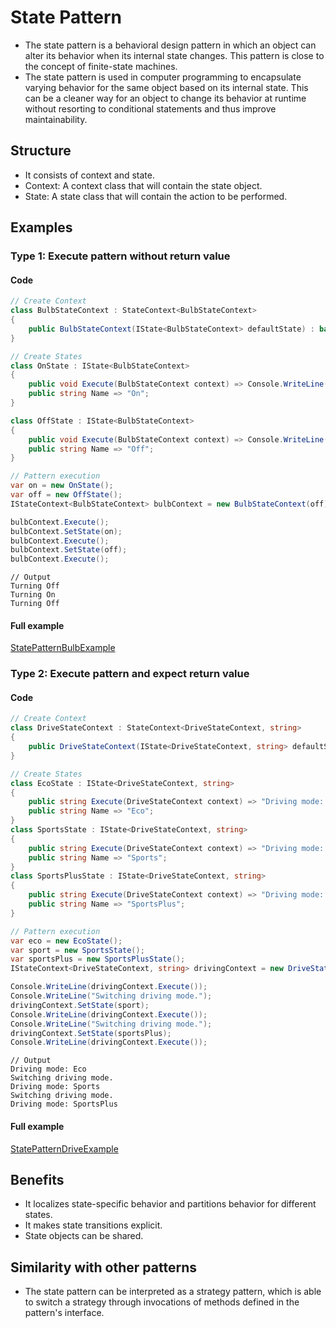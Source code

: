 ﻿
# State Pattern

- The state pattern is a behavioral design pattern in which an object can alter its behavior when its internal state changes. This pattern is close to the concept of finite-state machines.
- The state pattern is used in computer programming to encapsulate varying behavior for the same object based on its internal state. This can be a cleaner way for an object to change its behavior at runtime without resorting to conditional statements and thus improve maintainability.

## Structure
- It consists of context and state.
- Context: A context class that will contain the state object.
- State: A state class that will contain the action to be performed.

## Examples

### Type 1: Execute pattern without return value

#### Code

```csharp
// Create Context
class BulbStateContext : StateContext<BulbStateContext>
{
    public BulbStateContext(IState<BulbStateContext> defaultState) : base(defaultState) { }
}

// Create States
class OnState : IState<BulbStateContext>
{
    public void Execute(BulbStateContext context) => Console.WriteLine("Turning " + Name);
    public string Name => "On";
}

class OffState : IState<BulbStateContext>
{
    public void Execute(BulbStateContext context) => Console.WriteLine("Turning " + Name);
    public string Name => "Off";
}

// Pattern execution
var on = new OnState();
var off = new OffState();
IStateContext<BulbStateContext> bulbContext = new BulbStateContext(off);

bulbContext.Execute();
bulbContext.SetState(on);
bulbContext.Execute();
bulbContext.SetState(off);
bulbContext.Execute();
```
```
// Output
Turning Off
Turning On
Turning Off
```

#### Full example

[StatePatternBulbExample](./../../GofConsoleApp/Examples/Behavioral/StatePattern/StatePatternBulbExample.cs)


### Type 2: Execute pattern and expect return value

#### Code
    
```csharp
// Create Context
class DriveStateContext : StateContext<DriveStateContext, string>
{
    public DriveStateContext(IState<DriveStateContext, string> defaultState) : base(defaultState) { }
}

// Create States
class EcoState : IState<DriveStateContext, string>
{
    public string Execute(DriveStateContext context) => "Driving mode: " + Name;
    public string Name => "Eco";
}
class SportsState : IState<DriveStateContext, string>
{
    public string Execute(DriveStateContext context) => "Driving mode: " + Name;
    public string Name => "Sports";
}
class SportsPlusState : IState<DriveStateContext, string>
{
    public string Execute(DriveStateContext context) => "Driving mode: " + Name;
    public string Name => "SportsPlus";
}

// Pattern execution
var eco = new EcoState();
var sport = new SportsState();
var sportsPlus = new SportsPlusState();
IStateContext<DriveStateContext, string> drivingContext = new DriveStateContext(eco);

Console.WriteLine(drivingContext.Execute());
Console.WriteLine("Switching driving mode.");
drivingContext.SetState(sport);
Console.WriteLine(drivingContext.Execute());
Console.WriteLine("Switching driving mode.");
drivingContext.SetState(sportsPlus);
Console.WriteLine(drivingContext.Execute());
```
```
// Output
Driving mode: Eco
Switching driving mode.
Driving mode: Sports
Switching driving mode.
Driving mode: SportsPlus
```

#### Full example

[StatePatternDriveExample](./../../GofConsoleApp/Examples/Behavioral/StatePattern/StatePatternDriveExample.cs)


## Benefits
- It localizes state-specific behavior and partitions behavior for different states.
- It makes state transitions explicit.
- State objects can be shared.

## Similarity with other patterns
- The state pattern can be interpreted as a strategy pattern, which is able to switch a strategy through invocations of methods defined in the pattern's interface.